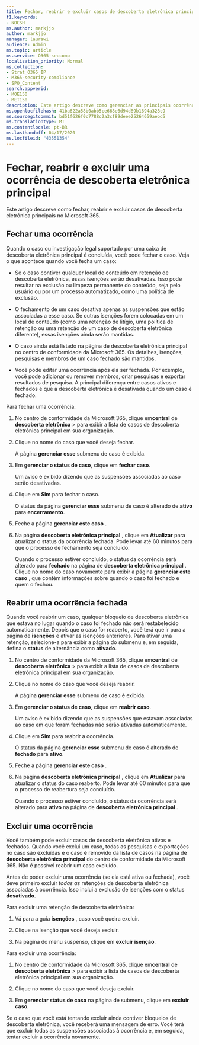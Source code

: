 ```yaml
---
title: Fechar, reabrir e excluir casos de descoberta eletrônica principais
f1.keywords:
- NOCSH
ms.author: markjjo
author: markjjo
manager: laurawi
audience: Admin
ms.topic: article
ms.service: O365-seccomp
localization_priority: Normal
ms.collection:
- Strat_O365_IP
- M365-security-compliance
- SPO_Content
search.appverid:
- MOE150
- MET150
description: Este artigo descreve como gerenciar as principais ocorrências de descoberta eletrônica. Isso inclui fechar uma ocorrência, reabrir uma ocorrência fechada e excluir uma ocorrência.
ms.openlocfilehash: 41ba622a58b0abb5ce668e6d94d89b1694a328c9
ms.sourcegitcommit: bd51f626f0c7788c2a3cf89deee25264659aebd5
ms.translationtype: MT
ms.contentlocale: pt-BR
ms.lasthandoff: 04/17/2020
ms.locfileid: "43551354"
---
```

# <a name="close-reopen-and-delete-a-core-ediscovery-case"></a>Fechar, reabrir e excluir uma ocorrência de descoberta eletrônica principal

Este artigo descreve como fechar, reabrir e excluir casos de descoberta eletrônica principais no Microsoft 365.

## <a name="close-a-case"></a>Fechar uma ocorrência

Quando o caso ou investigação legal suportado por uma caixa de descoberta eletrônica principal é concluída, você pode fechar o caso. Veja o que acontece quando você fecha um caso:
  
- Se o caso contiver qualquer local de conteúdo em retenção de descoberta eletrônica, essas isenções serão desativadas. Isso pode resultar na exclusão ou limpeza permanente do conteúdo, seja pelo usuário ou por um processo automatizado, como uma política de exclusão.

- O fechamento de um caso desativa apenas as suspensões que estão associadas a esse caso. Se outras isenções forem colocadas em um local de conteúdo (como uma retenção de litígio, uma política de retenção ou uma retenção de um caso de descoberta eletrônica diferente), essas isenções ainda serão mantidas.

- O caso ainda está listado na página de descoberta eletrônica principal no centro de conformidade da Microsoft 365. Os detalhes, isenções, pesquisas e membros de um caso fechado são mantidos.

- Você pode editar uma ocorrência após ela ser fechada. Por exemplo, você pode adicionar ou remover membros, criar pesquisas e exportar resultados de pesquisa. A principal diferença entre casos ativos e fechados é que a descoberta eletrônica é desativada quando um caso é fechado.

Para fechar uma ocorrência:
  
1. No centro de conformidade da Microsoft 365, clique em**central** de **descoberta eletrônica** > para exibir a lista de casos de descoberta eletrônica principal em sua organização.

2. Clique no nome do caso que você deseja fechar.

    A página **gerenciar esse** submenu de caso é exibida.

3. Em **gerenciar o status de caso**, clique em **fechar caso**.

    Um aviso é exibido dizendo que as suspensões associadas ao caso serão desativadas.

4. Clique em **Sim** para fechar o caso.

    O status da página **gerenciar esse** submenu de caso é alterado de **ativo** para **encerramento**.

5. Feche a página **gerenciar este caso** .

6. Na página **descoberta eletrônica principal** , clique em **Atualizar** para atualizar o status da ocorrência fechada. Pode levar até 60 minutos para que o processo de fechamento seja concluído.

    Quando o processo estiver concluído, o status da ocorrência será alterado para **fechado** na página de **descoberta eletrônica principal** . Clique no nome do caso novamente para exibir a página **gerenciar este caso** , que contém informações sobre quando o caso foi fechado e quem o fechou.

## <a name="reopen-a-closed-case"></a>Reabrir uma ocorrência fechada

Quando você reabrir um caso, qualquer bloqueio de descoberta eletrônica que estava no lugar quando o caso foi fechado não será restabelecido automaticamente. Depois que o caso for reaberto, você terá que ir para a página de **isenções** e ativar as isenções anteriores. Para ativar uma retenção, selecione-a para exibir a página do submenu e, em seguida, defina o **status** de alternância como **ativado**.
  
1. No centro de conformidade da Microsoft 365, clique em**central** de **descoberta eletrônica** > para exibir a lista de casos de descoberta eletrônica principal em sua organização.

2. Clique no nome do caso que você deseja reabrir.

    A página **gerenciar esse** submenu de caso é exibida. 

3. Em **gerenciar o status de caso**, clique em **reabrir caso**.

    Um aviso é exibido dizendo que as suspensões que estavam associadas ao caso em que foram fechadas não serão ativadas automaticamente.

4. Clique em **Sim** para reabrir a ocorrência.

    O status da página **gerenciar esse** submenu de caso é alterado de **fechado** para **ativo**.

5. Feche a página **gerenciar este caso** . 

6. Na página **descoberta eletrônica principal** , clique em **Atualizar** para atualizar o status do caso reaberto. Pode levar até 60 minutos para que o processo de reabertura seja concluído. 

    Quando o processo estiver concluído, o status da ocorrência será alterado para **ativo** na página de **descoberta eletrônica principal** . 
  
## <a name="delete-a-case"></a>Excluir uma ocorrência

Você também pode excluir casos de descoberta eletrônica ativos e fechados. Quando você exclui um caso, todas as pesquisas e exportações no caso são excluídas e o caso é removido da lista de casos na página de **descoberta eletrônica principal** do centro de conformidade da Microsoft 365. Não é possível reabrir um caso excluído.

Antes de poder excluir uma ocorrência (se ela está ativa ou fechada), você deve primeiro excluir *todas as* retenções de descoberta eletrônica associadas à ocorrência. Isso inclui a exclusão de isenções com o status **desativado**. 

Para excluir uma retenção de descoberta eletrônica:

1. Vá para a guia **isenções** , caso você queira excluir.

2. Clique na isenção que você deseja excluir.

3. Na página do menu suspenso, clique em **excluir isenção**.

Para excluir uma ocorrência:

1. No centro de conformidade da Microsoft 365, clique em**central** de **descoberta eletrônica** > para exibir a lista de casos de descoberta eletrônica principal em sua organização.

2. Clique no nome do caso que você deseja excluir.

3. Em **gerenciar status de caso** na página de submenu, clique em **excluir caso**.

Se o caso que você está tentando excluir ainda contiver bloqueios de descoberta eletrônica, você receberá uma mensagem de erro. Você terá que excluir todas as suspensões associadas à ocorrência e, em seguida, tentar excluir a ocorrência novamente.
